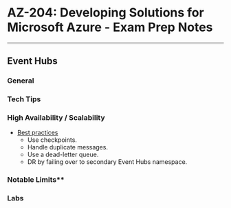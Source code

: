 # AZ-204: Developing Solutions for Microsoft Azure - Exam Prep Notes
----
Event Hubs
----------
### General

### Tech Tips

### High Availability / Scalability
* [Best practices](https://docs.microsoft.com/en-us/azure/architecture/checklist/resiliency-per-service#event-hubs)
  * Use checkpoints.
  * Handle duplicate messages.
  * Use a dead-letter queue.
  * DR by failing over to secondary Event Hubs namespace.

### Notable Limits**

### Labs